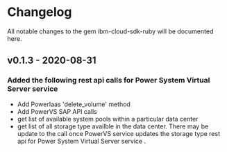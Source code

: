 # Changelog
All notable changes to the gem ibm-cloud-sdk-ruby will be documented here.

## v0.1.3 - 2020-08-31
### Added the following rest api calls for Power System Virtual Server service 
- Add PowerIaas 'delete_volume' method
- Add PowerVS SAP API calls
- get list of available system pools within a particular data center
- get list of all storage type availble in the data center. There may be 
  update to the call once PowerVS service updates the storage type rest api 
  for Power System Virtual Server service . 

